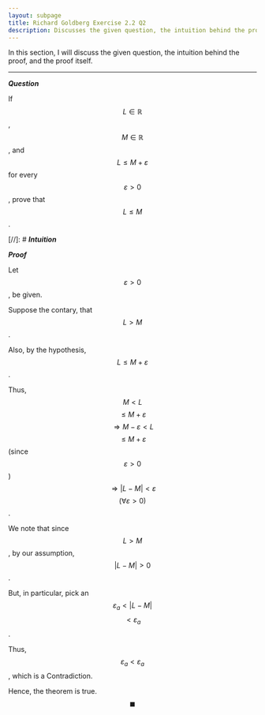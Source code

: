 ```yaml
---
layout: subpage
title: Richard Goldberg Exercise 2.2 Q2
description: Discusses the given question, the intuition behind the proof, and the proof itself
---
```


In this section, I will discuss the given question, the intuition behind the proof, and the
proof itself.

---

_**Question**_

If $$L \in \mathbb{R}$$, $$M \in \mathbb{R}$$, and $$L \leqslant M + \varepsilon$$ for every
$$\varepsilon > 0$$, prove that $$L \leqslant M$$.

[//]: # _**Intuition**_

_**Proof**_

Let $$\varepsilon > 0$$, be given.

Suppose the contary, that $$L > M$$.

Also, by the hypothesis, $$L \leqslant M + \varepsilon$$.

Thus, $$M < L$$ $$\leqslant M + \varepsilon$$ $$\Longrightarrow M - \varepsilon < L$$
$$\leqslant M + \varepsilon$$ (since $$\varepsilon > 0$$)
$$\Longrightarrow \lvert L - M \rvert < \varepsilon$$ $$(\forall \varepsilon > 0)$$.

We note that since $$L > M$$, by our assumption, $$\lvert L - M \rvert > 0$$.

But, in particular, pick an $$\varepsilon_a < \lvert L - M \rvert$$
$$< \varepsilon_a$$.

Thus, $$\varepsilon_a < \varepsilon_a$$, which is a Contradiction.

Hence, the theorem is true. $$\blacksquare$$
